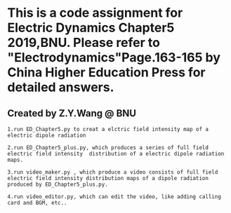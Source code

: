 # This is a code assignment for Electric Dynamics Chapter5 2019,BNU. Please refer to "Electrodynamics"Page.163-165 by China Higher Education Press for detailed answers.

## Created by Z.Y.Wang @ BNU

	1.run ED_Chapter5.py to creat a elctric field intensity map of a electric dipole radiation

	2.run ED_Chapter5_plus.py, which produces a series of full field electric field intensity  distribution of a electric dipole radiation maps.

	3.run video_maker.py , which produce a video consists of full field electric field intensity distribution maps of a dipole radiation produced by ED_Chapter5_plus.py.

	4.run video_editor.py, which can edit the video, like adding calling card and BGM, etc..
